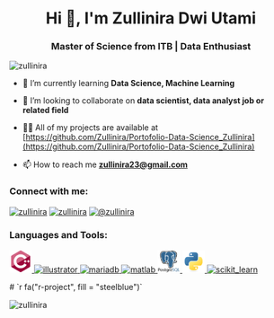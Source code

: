<h1 align="center">Hi 👋, I'm Zullinira Dwi Utami</h1>
<h3 align="center">Master of Science from ITB | Data Enthusiast</h3>

<p align="left"> <img src="https://komarev.com/ghpvc/?username=zullinira&label=Profile%20views&color=0e75b6&style=flat" alt="zullinira" /> </p>

- 🌱 I’m currently learning **Data Science, Machine Learning**

- 👯 I’m looking to collaborate on **data scientist, data analyst job or related field**

- 👨‍💻 All of my projects are available at [https://github.com/Zullinira/Portofolio-Data-Science_Zullinira](https://github.com/Zullinira/Portofolio-Data-Science_Zullinira)

- 📫 How to reach me **zullinira23@gmail.com**

<h3 align="left">Connect with me:</h3>
<p align="left">
<a href="https://linkedin.com/in/zullinira" target="blank"><img align="center" src="https://raw.githubusercontent.com/rahuldkjain/github-profile-readme-generator/master/src/images/icons/Social/linked-in-alt.svg" alt="zullinira" height="30" width="40" /></a>
<a href="https://instagram.com/zullinira" target="blank"><img align="center" src="https://raw.githubusercontent.com/rahuldkjain/github-profile-readme-generator/master/src/images/icons/Social/instagram.svg" alt="zullinira" height="30" width="40" /></a>
<a href="https://medium.com/@zullinira" target="blank"><img align="center" src="https://raw.githubusercontent.com/rahuldkjain/github-profile-readme-generator/master/src/images/icons/Social/medium.svg" alt="@zullinira" height="30" width="40" /></a>
</p>

<h3 align="left">Languages and Tools:</h3>
<p align="left"> <a href="https://www.w3schools.com/cpp/" target="_blank"> <img src="https://raw.githubusercontent.com/devicons/devicon/master/icons/cplusplus/cplusplus-original.svg" alt="cplusplus" width="40" height="40"/> </a> <a href="https://www.adobe.com/in/products/illustrator.html" target="_blank"> <img src="https://www.vectorlogo.zone/logos/adobe_illustrator/adobe_illustrator-icon.svg" alt="illustrator" width="40" height="40"/> </a> <a href="https://mariadb.org/" target="_blank"> <img src="https://www.vectorlogo.zone/logos/mariadb/mariadb-icon.svg" alt="mariadb" width="40" height="40"/> </a> <a href="https://www.mathworks.com/" target="_blank"> <img src="https://upload.wikimedia.org/wikipedia/commons/2/21/Matlab_Logo.png" alt="matlab" width="40" height="40"/> </a> <a href="https://www.postgresql.org" target="_blank"> <img src="https://raw.githubusercontent.com/devicons/devicon/master/icons/postgresql/postgresql-original-wordmark.svg" alt="postgresql" width="40" height="40"/> </a> <a href="https://www.python.org" target="_blank"> <img src="https://raw.githubusercontent.com/devicons/devicon/master/icons/python/python-original.svg" alt="python" width="40" height="40"/> </a> <a href="https://scikit-learn.org/" target="_blank"> <img src="https://upload.wikimedia.org/wikipedia/commons/0/05/Scikit_learn_logo_small.svg" alt="scikit_learn" width="40" height="40"/> </a> </p> # `r fa("r-project", fill = "steelblue")`

<p><img align="center" src="https://github-readme-stats.vercel.app/api/top-langs?username=zullinira&show_icons=true&locale=en&layout=compact" alt="zullinira" /></p>
